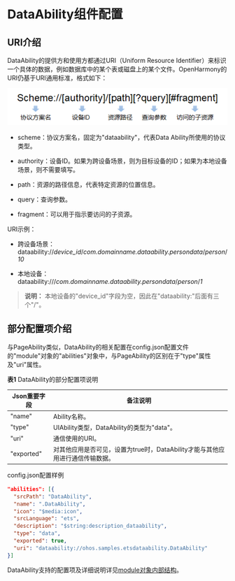# DataAbility组件配置


## URI介绍

DataAbility的提供方和使用方都通过URI（Uniform Resource Identifier）来标识一个具体的数据，例如数据库中的某个表或磁盘上的某个文件。OpenHarmony的URI仍基于URI通用标准，格式如下：

![fa-dataability-uri](figures/fa-dataability-uri.png)

- scheme：协议方案名，固定为"dataability"，代表Data Ability所使用的协议类型。

- authority：设备ID。如果为跨设备场景，则为目标设备的ID；如果为本地设备场景，则不需要填写。

- path：资源的路径信息，代表特定资源的位置信息。

- query：查询参数。

- fragment：可以用于指示要访问的子资源。

URI示例：

- 跨设备场景：dataability://_device_id_/_com.domainname.dataability.persondata_/_person_/_10_

- 本地设备：dataability:///_com.domainname.dataability.persondata_/_person_/_1_

> **说明：**
> 本地设备的"device_id"字段为空，因此在"dataability:"后面有三个"/"。


## 部分配置项介绍

与PageAbility类似，DataAbility的相关配置在config.json配置文件的"module"对象的"abilities"对象中，与PageAbility的区别在于"type"属性及"uri"属性。

  **表1** DataAbility的部分配置项说明

| Json重要字段 | 备注说明 |
| -------- | -------- |
| "name" | Ability名称。 |
| "type" | UIAbility类型，DataAbility的类型为"data"。 |
| "uri" | 通信使用的URI。 |
| "exported" | 对其他应用是否可见，设置为true时，DataAbility才能与其他应用进行通信传输数据。 |

config.json配置样例


```json
"abilities": [{
  "srcPath": "DataAbility",
  "name": ".DataAbility",
  "icon": "$media:icon",
  "srcLanguage": "ets",
  "description": "$string:description_dataability",
  "type": "data",
  "exported": true,
  "uri": "dataability://ohos.samples.etsdataability.DataAbility"
}]
```

DataAbility支持的配置项及详细说明详见[module对象内部结构](../quick-start/module-structure.md)。
